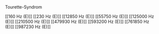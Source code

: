 Tourette-Syndrom

[[160 Hz (E)]]
[[230 Hz (E)]]
[[12850 Hz (E)]]
[[55750 Hz (E)]]
[[125000 Hz (E)]]
[[210500 Hz (E)]]
[[479930 Hz (E)]]
[[593200 Hz (E)]]
[[761850 Hz (E)]]
[[987230 Hz (E)]]